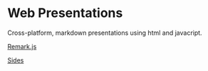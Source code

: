 Web Presentations
=================

Cross-platform, markdown presentations using html and javacript.

[Remark.js](https://github.com/gnab/remark)

[Sides](https://slides.com/)
